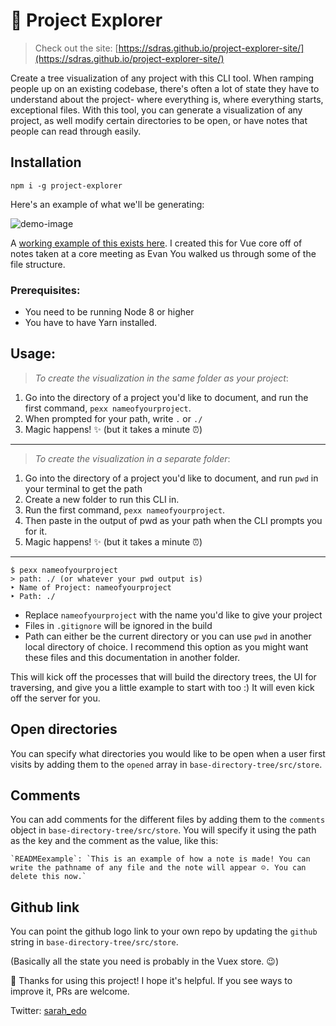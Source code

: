 # 🎋 Project Explorer

> Check out the site: [https://sdras.github.io/project-explorer-site/](https://sdras.github.io/project-explorer-site/)

Create a tree visualization of any project with this CLI tool. When ramping people up on an existing codebase, there's often a lot of state they have to understand about the project- where everything is, where everything starts, exceptional files. With this tool, you can generate a visualization of any project, as well modify certain directories to be open, or have notes that people can read through easily.

## Installation

```
npm i -g project-explorer
```

Here's an example of what we'll be generating:

![demo-image](https://s3-us-west-2.amazonaws.com/s.cdpn.io/28963/vue-directory.png)

A [working example of this exists here](https://sdras.github.io/vue-directory-tree/). I created this for Vue core off of notes taken at a core meeting as Evan You walked us through some of the file structure.

### Prerequisites: 
- You need to be running Node 8 or higher
- You have to have Yarn installed.

## Usage:
> _To create the visualization in the same folder as your project_: 
1. Go into the directory of a project you'd like to document, and run the first command, `pexx nameofyourproject`.
2. When prompted for your path, write `.` or `./`
3. Magic happens! ✨ (but it takes a minute ⏰)

---

> _To create the visualization in a separate folder_: 
1. Go into the directory of a project you'd like to document, and run `pwd` in your terminal to get the path
2. Create a new folder to run this CLI in. 
3. Run the first command, `pexx nameofyourproject`.
4. Then paste in the output of pwd as your path when the CLI prompts you for it.
5. Magic happens! ✨ (but it takes a minute ⏰)

---

```
$ pexx nameofyourproject
> path: ./ (or whatever your pwd output is)
‣ Name of Project: nameofyourproject
‣ Path: ./
```

- Replace `nameofyourproject` with the name you'd like to give your project
- Files in `.gitignore` will be ignored in the build
- Path can either be the current directory or you can use `pwd` in another local directory of choice. I recommend this option as you might want these files and this documentation in another folder.

This will kick off the processes that will build the directory trees, the UI for traversing, and give you a little example to start with too :) It will even kick off the server for you.

## Open directories

You can specify what directories you would like to be open when a user first visits by adding them to the `opened` array in `base-directory-tree/src/store`.

## Comments 

You can add comments for the different files by adding them to the `comments` object in `base-directory-tree/src/store`. You will specify it using the path as the key and the comment as the value, like this:

```
`READMEexample`: `This is an example of how a note is made! You can write the pathname of any file and the note will appear ☺️. You can delete this now.`
```

## Github link

You can point the github logo link to your own repo by updating the `github` string in `base-directory-tree/src/store`.

(Basically all the state you need is probably in the Vuex store. 😉)

🥂 Thanks for using this project! I hope it's helpful. If you see ways to improve it, PRs are welcome. 

Twitter: [sarah_edo](https://twitter.com/sarah_edo)
